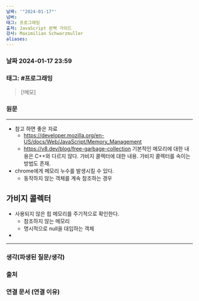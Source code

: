 ```yaml
---
날짜: '"2024-01-17"'
넘버: 
태그: 프로그래밍
출처: JavaScript 완벽 가이드
강사: Maximilian Schwarzmuller
aliases:
---
```

### 날짜  2024-01-17 23:59

### 태그: #프로그래밍 

>[!메모]
>

### 원문
---
- 참고 하면 좋은 자료
	- https://developer.mozilla.org/en-US/docs/Web/JavaScript/Memory_Management
	- https://v8.dev/blog/free-garbage-collection
기본적인 메모리에 대한 내용은 C++와 다르지 않다.
가비지 콜렉터에 대한 내용.
가비지 콜렉터를 속이는 방법도 존재.
- chrome에게 메모리 누수를 발생시킬 수 있다.
	- 동작하지 않는 객체를 계속 참조하는 경우

## 가비지 콜렉터
- 사용되지 않은 힙 메모리를 주기적으로 확인한다.
	- 참조하지 않는 메모리
	- 명시적으로 null을 대입하는 객체
- 

---
### 생각(파생된 질문/생각)

### 출처

### 연결 문서 (연결 이유)
